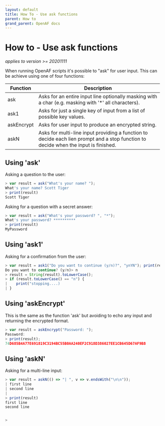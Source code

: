 ```yaml
---
layout: default
title: How To - Use ask functions
parent: How to
grand_parent: OpenAF docs
---
```

# How to - Use ask functions

_applies to version >= 20201111_

When running OpenAF scripts it's possible to "ask" for user input. This can be achieve using one of four functions:

| Function | Description |
|----------|-------------|
| ask | Asks for an entire input line optionally masking with a char (e.g. masking with '*' all characters). |
| ask1 | Asks for just a single key of input from a list of possible key values. | 
| askEncrypt | Asks for user input to produce an encrypted string. |
| askN | Asks for multi-line input providing a function to decide each lien prompt and a stop function to decide when the input is finished. |  

## Using 'ask'

Asking a question to the user:

````javascript
> var result = ask("What's your name? ");
What's your name? Scott Tiger
> print(result)
Scott Tiger
````

Asking for a question with a secret answer:

````javascript
> var result = ask("What's your password? ", "*");
What's your password? **********
> print(result)
MyPassword
````

## Using 'ask1'

Asking for a confirmation from the user:

````javascript
> var result = ask1("Do you want to continue (y/n)?", "ynYN"); print(result);
Do you want to continue? (y/n)> n
> result = String(result).toLowerCase();
> if (result.toLowerCase() == "n") { 
|    print("stopping....)    
| }
````

## Using 'askEncrypt'

This is the same as the function 'ask' but avoiding to echo any input and returning the encrypted format.

````javascript
> var result = askEncrypt("Password: ");
Password:
> print(result);
74D685B4A77E691819C3194BC55B0AA240EF2C918D386027EE1CB645D67AF9B8
````

## Using 'askN'

Asking for a multi-line input:

````javascript
> var result = askN(() => "| ", v => v.endsWith("\n\n"));
| first line
| second line
|
> print(result)
first line
second line


>
````